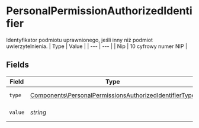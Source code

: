 # PersonalPermissionAuthorizedIdentifier

Identyfikator podmiotu uprawnionego, jeśli inny niż podmiot uwierzytelnienia.
| Type | Value |
| --- | --- |
| Nip | 10 cyfrowy numer NIP |


## Fields

| Field                                                                                                                            | Type                                                                                                                             | Required                                                                                                                         | Description                                                                                                                      |
| -------------------------------------------------------------------------------------------------------------------------------- | -------------------------------------------------------------------------------------------------------------------------------- | -------------------------------------------------------------------------------------------------------------------------------- | -------------------------------------------------------------------------------------------------------------------------------- |
| `type`                                                                                                                           | [Components\PersonalPermissionsAuthorizedIdentifierType](../../Models/Components/PersonalPermissionsAuthorizedIdentifierType.md) | :heavy_check_mark:                                                                                                               | Typ identyfikatora.                                                                                                              |
| `value`                                                                                                                          | *string*                                                                                                                         | :heavy_check_mark:                                                                                                               | Wartość identyfikatora.                                                                                                          |